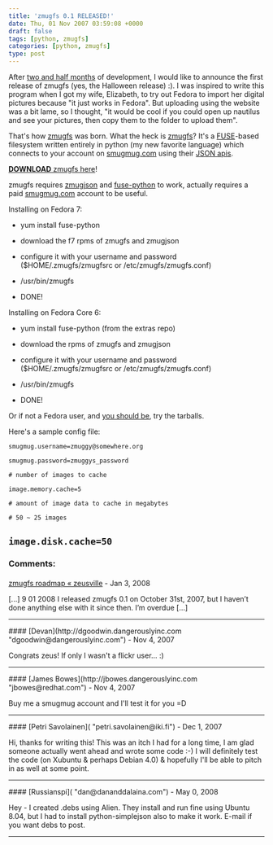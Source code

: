 ```yaml
---
title: 'zmugfs 0.1 RELEASED!'
date: Thu, 01 Nov 2007 03:59:08 +0000
draft: false
tags: [python, zmugfs]
categories: [python, zmugfs]
type: post
---
```


After [two and half months](http://zeusville.wordpress.com/2007/08/19/fuse-based-smugmug-fs/) of development, I would like to announce the first release of zmugfs (yes, the Halloween release) :). I was inspired to write this program when I got my wife, Elizabeth, to try out Fedora to import her digital pictures because "it just works in Fedora". But uploading using the website was a bit lame, so I thought, "it would be cool if you could open up nautilus and see your pictures, then copy them to the folder to upload them".

That's how [zmugfs](http://zeusville.wordpress.com/category/technology/python-technology/zmugfs/) was born. What the heck is [zmugfs](http://zeusville.wordpress.com/category/technology/python-technology/zmugfs/)? It's a [FUSE](http://fuse.sourceforge.net/)\-based filesystem written entirely in python (my new favorite language) which connects to your account on [smugmug.com](http://www.smugmug.com/) using their [JSON apis](http://smugmug.jot.com/API).

[**DOWNLOAD** zmugfs here](http://sourceforge.net/project/showfiles.php?group_id=205794)!

zmugfs requires [zmugjson](http://soureforge.net/project/showfiles.php?group_id=205794) and [fuse-python](http://sourceforge.net/project/showfiles.php?group_id=121684&package_id=231951) to work, actually requires a paid [smugmug.com](http://www.smugmug.com) account to be useful.

Installing on Fedora 7:

*   yum install fuse-python

*   download the f7 rpms of zmugfs and zmugjson

*   configure it with your username and password ($HOME/.zmugfs/zmugfsrc or /etc/zmugfs/zmugfs.conf)

*   /usr/bin/zmugfs <mount directory>

*   DONE!

Installing on Fedora Core 6:

*   yum install fuse-python (from the extras repo)

*   download the rpms of zmugfs and zmugjson

*   configure it with your username and password ($HOME/.zmugfs/zmugfsrc or /etc/zmugfs/zmugfs.conf)

*   /usr/bin/zmugfs <mount directory>

*   DONE!

Or if not a Fedora user, and [you should be](http://fedoraproject.org/get-fedora), try the tarballs.

Here's a sample config file:

`smugmug.username=zmuggy@somewhere.org`

`smugmug.password=zmuggys_password`

`# number of images to cache`

`image.memory.cache=5`

`# amount of image data to cache in megabytes`

`# 50 ~ 25 images`

`image.disk.cache=50`
---
### Comments:
#### 
[zmugfs roadmap &laquo; zeusville](http://zeusville.wordpress.com/2008/01/09/zmugfs-roadmap/ "") - <time datetime="2008-01-09 10:52:04">Jan 3, 2008</time>

\[...\] 9 01 2008 I released zmugfs 0.1 on October 31st, 2007, but I haven’t done anything else with it since then. I’m overdue \[...\]
<hr />
#### 
[Devan](http://dgoodwin.dangerouslyinc.com "dgoodwin@dangerouslyinc.com") - <time datetime="2007-11-01 08:14:23">Nov 4, 2007</time>

Congrats zeus! If only I wasn't a flickr user... :)
<hr />
#### 
[James Bowes](http://jbowes.dangerouslyinc.com "jbowes@redhat.com") - <time datetime="2007-11-01 09:17:23">Nov 4, 2007</time>

Buy me a smugmug account and I'll test it for you =D
<hr />
#### 
[Petri Savolainen]( "petri.savolainen@iki.fi") - <time datetime="2007-12-03 06:05:18">Dec 1, 2007</time>

Hi, thanks for writing this! This was an itch I had for a long time, I am glad someone actually went ahead and wrote some code :-) I will definitely test the code (on Xubuntu & perhaps Debian 4.0) & hopefully I'll be able to pitch in as well at some point.
<hr />
#### 
[Russianspi]( "dan@dananddalaina.com") - <time datetime="2008-05-18 15:12:10">May 0, 2008</time>

Hey - I created .debs using Alien. They install and run fine using Ubuntu 8.04, but I had to install python-simplejson also to make it work. E-mail if you want debs to post.
<hr />
